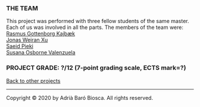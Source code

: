 ### THE TEAM
This project was performed with three fellow students of the same master. Each of us was involved in all the parts.
The members of the team were:
<a href="https://www.linkedin.com/in/rasmus-gottenborg-kajb%C3%A6k-063128149/" target="_blank">Rasmus Gottenborg Kajbæk</a><br>
<a href="https://www.linkedin.com/in/jonas-weiran-xu-16a97b15b/" target="_blank">Jonas Weiran Xu</a><br>
<a href="https://www.linkedin.com/in/saeid-pieki-3a5a8a84/" target="_blank">Saeid Pieki</a><br>
<a href="https://www.linkedin.com/in/susana-osborne-valenzuela/" target="_blank">Susana Osborne Valenzuela</a><br>

### PROJECT GRADE: ?/12 (7-point grading scale, ECTS mark=?)
[Back to other projects](../../index.md)
___
Copyright © 2020 by Adrià Baró Biosca. All rights reserved.
